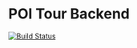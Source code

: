 POI Tour Backend
=======
[![Build Status](https://travis-ci.org/fabioscala/poitour-backend.svg?branch=master)](https://travis-ci.org/fabioscala/poitour-backend)